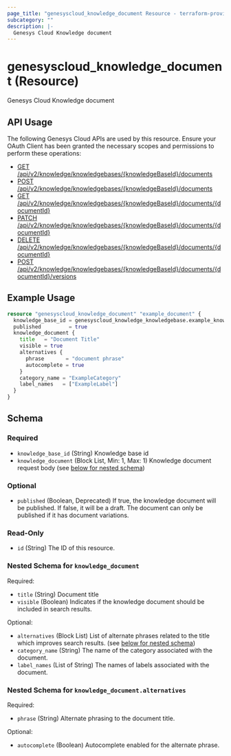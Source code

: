 ```yaml
---
page_title: "genesyscloud_knowledge_document Resource - terraform-provider-genesyscloud"
subcategory: ""
description: |-
  Genesys Cloud Knowledge document
---
```

# genesyscloud_knowledge_document (Resource)

Genesys Cloud Knowledge document

## API Usage
The following Genesys Cloud APIs are used by this resource. Ensure your OAuth Client has been granted the necessary scopes and permissions to perform these operations:

* [GET /api/v2/knowledge/knowledgebases/{knowledgeBaseId}/documents](https://developer.genesys.cloud/devapps/api-explorer#get-api-v2-knowledge-knowledgebases--knowledgeBaseId--documents)
* [POST /api/v2/knowledge/knowledgebases/{knowledgeBaseId}/documents](https://developer.genesys.cloud/devapps/api-explorer#post-api-v2-knowledge-knowledgebases--knowledgeBaseId--documents)
* [GET /api/v2/knowledge/knowledgebases/{knowledgeBaseId}/documents/{documentId}](https://developer.genesys.cloud/devapps/api-explorer#get-api-v2-knowledge-knowledgebases--knowledgeBaseId--documents--documentId-)
* [PATCH /api/v2/knowledge/knowledgebases/{knowledgeBaseId}/documents/{documentId}](https://developer.genesys.cloud/devapps/api-explorer#patch-api-v2-knowledge-knowledgebases--knowledgeBaseId--documents--documentId-)
* [DELETE /api/v2/knowledge/knowledgebases/{knowledgeBaseId}/documents/{documentId}](https://developer.genesys.cloud/devapps/api-explorer#delete-api-v2-knowledge-knowledgebases--knowledgeBaseId--documents--documentId-)
* [POST /api/v2/knowledge/knowledgebases/{knowledgeBaseId}/documents/{documentId}/versions](https://developer.genesys.cloud/devapps/api-explorer#post-api-v2-knowledge-knowledgebases--knowledgeBaseId--documents--documentId--versions)

## Example Usage

```terraform
resource "genesyscloud_knowledge_document" "example_document" {
  knowledge_base_id = genesyscloud_knowledge_knowledgebase.example_knowledgebase.id
  published         = true
  knowledge_document {
    title   = "Document Title"
    visible = true
    alternatives {
      phrase       = "document phrase"
      autocomplete = true
    }
    category_name = "ExampleCategory"
    label_names   = ["ExampleLabel"]
  }
}
```

<!-- schema generated by tfplugindocs -->
## Schema

### Required

- `knowledge_base_id` (String) Knowledge base id
- `knowledge_document` (Block List, Min: 1, Max: 1) Knowledge document request body (see [below for nested schema](#nestedblock--knowledge_document))

### Optional

- `published` (Boolean, Deprecated) If true, the knowledge document will be published. If false, it will be a draft. The document can only be published if it has document variations.

### Read-Only

- `id` (String) The ID of this resource.

<a id="nestedblock--knowledge_document"></a>
### Nested Schema for `knowledge_document`

Required:

- `title` (String) Document title
- `visible` (Boolean) Indicates if the knowledge document should be included in search results.

Optional:

- `alternatives` (Block List) List of alternate phrases related to the title which improves search results. (see [below for nested schema](#nestedblock--knowledge_document--alternatives))
- `category_name` (String) The name of the category associated with the document.
- `label_names` (List of String) The names of labels associated with the document.

<a id="nestedblock--knowledge_document--alternatives"></a>
### Nested Schema for `knowledge_document.alternatives`

Required:

- `phrase` (String) Alternate phrasing to the document title.

Optional:

- `autocomplete` (Boolean) Autocomplete enabled for the alternate phrase.

